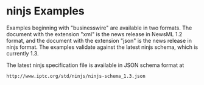 # ninjs Examples

Examples beginning with "businesswire" are available in two formats.
The document with the extension "xml" is the news release in NewsML
1.2 format, and the document with the extension "json" is the news
release in ninjs format. The examples validate against the latest
ninjs schema, which is currently 1.3.

The latest ninjs specification file is available in JSON schema format
at

    http://www.iptc.org/std/ninjs/ninjs-schema_1.3.json
